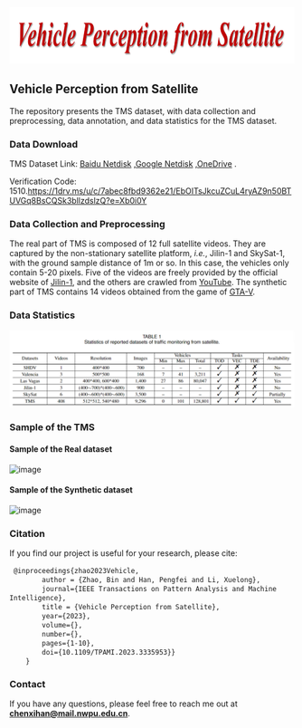 
<p align="center">
  <img src="https://github.com/Chenxi1510/Remote-sensing-Image-Compression/blob/main/Image/TPAMI.png" height=100>
</p>




## Vehicle Perception from Satellite

The repository presents the TMS dataset, with data collection and preprocessing, data annotation, and data statistics for the TMS dataset.





### Data Download  
 
TMS Dataset Link: [Baidu Netdisk](https://pan.baidu.com/s/1zV4q6brBDb8a1ypgy2uLNw) ,[Google Netdisk](https://drive.google.com/file/d/1ZGy50yyed2h51_N4Uqc0glxvP2jFdOzM/view?usp=sharing) ,[OneDrive](https://1drv.ms/u/c/7abec8fbd9362e21/EbOITsJkcuZCuL4ryAZ9n50BTUVGq8BsCQSk3bllzdslzQ?e=Xb0i0Y) .

Verification Code: 1510.https://1drv.ms/u/c/7abec8fbd9362e21/EbOITsJkcuZCuL4ryAZ9n50BTUVGq8BsCQSk3bllzdslzQ?e=Xb0i0Y

### Data Collection and Preprocessing
The real part of TMS is composed of 12 full satellite videos. They are captured by the non-stationary satellite platform, *i.e.*, Jilin-1 and SkySat-1, with the ground sample distance of 1m or so. In this case, the vehicles only contain 5-20 pixels.
Five of the videos are freely provided by the official website of [Jilin-1](https://mall.charmingglobe.com/Sampledata), and the others are crawled from [YouTube](https://www.youtube.com/). The synthetic part of TMS contains 14 videos obtained from the game of  [GTA-V](https://www.rockstargames.com/gta-v). 


 
### Data Statistics

![image](https://github.com/Chenxi1510/Remote-sensing-Image-Compression/blob/main/Image/tmfs.png)

### Sample of the TMS

#### Sample of the Real dataset
  
![image](https://github.com/Chenxi1510/Remote-sensing-Image-Compression/blob/main/Image/Real.png)


#### Sample of the Synthetic dataset

![image](https://github.com/Chenxi1510/Remote-sensing-Image-Compression/blob/main/Image/Synthetic.png)




### Citation

If you find our project is useful for your research, please cite:
```
 @inproceedings{zhao2023Vehicle,
        author = {Zhao, Bin and Han, Pengfei and Li, Xuelong},
        journal={IEEE Transactions on Pattern Analysis and Machine Intelligence}, 
        title = {Vehicle Perception from Satellite},
        year={2023},
        volume={},
        number={},
        pages={1-10},
        doi={10.1109/TPAMI.2023.3335953}}
    }
```

### Contact
If you have any questions, please feel free to reach me out at **chenxihan@mail.nwpu.edu.cn**.








